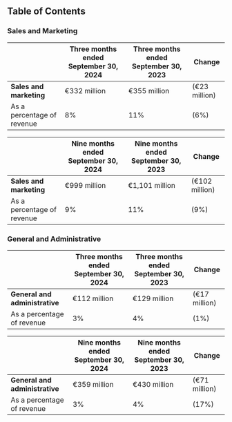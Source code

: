 ## Table of Contents

### Sales and Marketing

|                                  | Three months ended September 30, 2024 | Three months ended September 30, 2023 | Change    |
|----------------------------------|---------------------------------------|---------------------------------------|-----------|
| **Sales and marketing**          | €332 million                          | €355 million                          | (€23 million) |
| As a percentage of revenue       | 8%                                    | 11%                                   | (6%)      |

|                                  | Nine months ended September 30, 2024 | Nine months ended September 30, 2023 | Change    |
|----------------------------------|--------------------------------------|--------------------------------------|-----------|
| **Sales and marketing**          | €999 million                         | €1,101 million                       | (€102 million) |
| As a percentage of revenue       | 9%                                   | 11%                                  | (9%)      |

### General and Administrative

|                                  | Three months ended September 30, 2024 | Three months ended September 30, 2023 | Change    |
|----------------------------------|---------------------------------------|---------------------------------------|-----------|
| **General and administrative**   | €112 million                          | €129 million                          | (€17 million) |
| As a percentage of revenue       | 3%                                    | 4%                                    | (1%)      |

|                                  | Nine months ended September 30, 2024 | Nine months ended September 30, 2023 | Change   |
|----------------------------------|--------------------------------------|--------------------------------------|----------|
| **General and administrative**   | €359 million                         | €430 million                         | (€71 million) |
| As a percentage of revenue       | 3%                                   | 4%                                   | (17%)    |